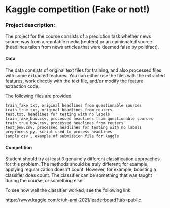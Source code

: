 # Kaggle competition (Fake or not!)

### Project description:

The project for the course consists of a prediction task whether news source was from a reputable media (reuters) or an opinionated source (headlines taken from news articles that were deemed false by politifact).

#### Data

The data consists of original text files for training, and also processed files with some extracted features. You can either use the files with the extracted features, work directly with the text file, and/or modify the feature extraction code.

The following files are provided

    train_fake.txt, original headlines from questionable sources
    train_true.txt, original headlines from reuters
    test.txt, headlines for testing with no labels
    train_fake_bow.csv, processed headlines from questionable sources
    train_true_bow.csv, processed headlines from reuters
    test_bow.csv, processed headlines for testing with no labels
    preprocess.py, script used to process headlines
    sample.csv , example of submission file for kaggle

#### Competition

Student should try at least 3 genuinely different classification approaches for this problem. The methods should be truly different, for example, applying regularization doesn't count. However, for example, boosting a classifier does count. The classifier can be something that was taught during the course, or something else.

To see how well the classifier worked, see the following link

https://www.kaggle.com/c/uh-aml-2021/leaderboard?tab=public
